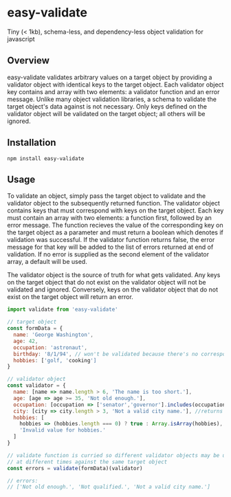 # easy-validate
Tiny (< 1kb), schema-less, and dependency-less object validation for javascript

## Overview

easy-validate validates arbitrary values on a target object by providing a validator object with identical keys to the target object. Each validator object key contains and array with two elements: a validator function and an error message. Unlike many object validation libraries, a schema to validate the target object's data against is not necessary. Only keys defined on the validator object will be validated on the target object; all others will be ignored.

## Installation

```
npm install easy-validate
```

## Usage

To validate an object, simply pass the target object to validate and the validator object to the subsequently returned function. The validator object contains keys that must correspond with keys on the target object. Each key must contain an array with two elements: a function first, followed by an error message. The function recieves the value of the corresponding key on the target object as a parameter and must return a boolean which denotes if validation was successful. If the validator function returns false, the error message for that key will be added to the list of errors returned at end of validation. If no error is supplied as the second element of the validator array, a default will be used.

The validator object is the source of truth for what gets validated. Any keys on the target object that do not exist on the validator object will not be validated and ignored. Conversely, keys on the validator object that do not exist on the target object will return an error.



```js
import validate from 'easy-validate'

// target object
const formData = {
  name: 'George Washington',
  age: 42,
  occupation: 'astronaut',
  birthday: '8/1/94', // won't be validated because there's no corresponding key on validator object
  hobbies: ['golf, 'cooking']
}

// validator object
const validator = {
  name: [name => name.length > 6, 'The name is too short.'],
  age: [age => age >= 35, 'Not old enough.'],
  occupation: [occupation => ['senator','governor'].includes(occupation), 'Not qualified.'],
  city: [city => city.length > 3, 'Not a valid city name.'], //returns error automatically because 'city' key not defined on target object
  hobbies: [
    hobbies => (hobbies.length === 0) ? true : Array.isArray(hobbies), // validate optional values on target object
    'Invalid value for hobbies.'
  ]
}

// validate function is curried so different validator objects may be used
// at different times against the same target object
const errors = validate(formData)(validator)

// errors:
// ['Not old enough.', 'Not qualified.', 'Not a valid city name.']
```



